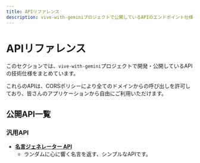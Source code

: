 ```yaml
---
title: APIリファレンス
description: vive-with-geminiプロジェクトで公開しているAPIのエンドポイント仕様一覧です。
---
```


# APIリファレンス

このセクションでは、`vive-with-gemini`プロジェクトで開発・公開しているAPIの技術仕様をまとめています。

これらのAPIは、CORSポリシーにより全てのドメインからの呼び出しを許可しており、皆さんのアプリケーションから自由にご利用いただけます。

## 公開API一覧

### 汎用API

-   [**名言ジェネレーター API**](./quote.md)
    -   ランダムに心に響く名言を返す、シンプルなAPIです。
